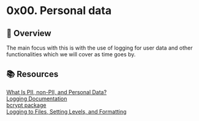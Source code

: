 # 0x00. Personal data
## :rocket: Overview
The main focus with this is with the use of logging for user data and other functionalities which we will cover as time goes by.

## 📚 Resources
[What Is PII, non-PII, and Personal Data?](https://intranet.alxswe.com/rltoken/jf71oYqiETchcVhPzQVnyg)<br>
[Logging Documentation](https://intranet.alxswe.com/rltoken/W2JiHD6cbJY1scJORyLqnw)<br>
[bcrypt package](https://intranet.alxswe.com/rltoken/41oaQXfzwnF1i-wT8W0vHw)<br>
[Logging to Files, Setting Levels, and Formatting](https://intranet.alxswe.com/rltoken/XCpI9uvguxlTCsAeRCW6SA)<br>
